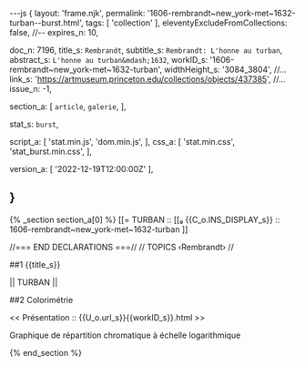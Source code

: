 ---js
{
  layout:    'frame.njk',
  permalink: '1606-rembrandt~new_york-met~1632-turban--burst.html',
  tags:      [ 'collection' ],
  eleventyExcludeFromCollections: false,
  //-- expires_n: 10,

  doc_n:      7196,
  title_s:    `Rembrandt`,
  subtitle_s: `Rembrandt: L'honne au turban`,
  abstract_s: `L'honne au turban&mdash;1632`,
  workID_s:   '1606-rembrandt~new_york-met~1632-turban',
  widthHeight_s:  '3084_3804',
  //... link_s:  'https://artmuseum.princeton.edu/collections/objects/437385',
  //... issue_n: -1,

  section_a:
  [
    `article`,
    `galerie`,
  ],

  stat_s: `burst`,

  script_a:
  [
    'stat.min.js',
    'dom.min.js',
  ],
  css_a:
  [
    'stat.min.css',
    'stat_burst.min.css',
  ],

  version_a:
  [
    '2022-12-19T12:00:00Z'
  ],

}
---
{% _section section_a[0] %}
[[=  TURBAN  ::
     [[₉  {{C_o.INS_DISPLAY_s}}  :: 1606-rembrandt~new_york-met~1632-turban ]]

//=== END DECLARATIONS ===//
//  TOPICS
‹Rembrandt›
//



##1  {{title_s}}

||  TURBAN  ||




##2  Colorimétrie

<<  Présentation  ::  {{U_o.url_s}}{{workID_s}}.html  >>

Graphique de répartition chromatique à échelle logarithmique

{% end_section %}
